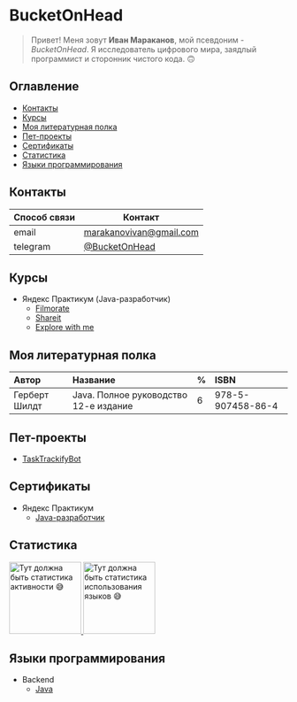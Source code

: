 # BucketOnHead

> Привет! Меня зовут **Иван Мараканов**, мой псевдоним - *BucketOnHead*.
> Я исследователь цифрового мира, заядлый программист и сторонник чистого кода.
> 🙃

## Оглавление

- [Контакты](#контакты)
- [Курсы](#курсы)
- [Моя литературная полка](#моя-литературная-полка)
- [Пет-проекты](#пет-проекты)
- [Сертификаты](#сертификаты)
- [Статистика](#статистика)
- [Языки программирования](#языки-программирования)

## Контакты

| Способ связи | Контакт                                    |
|--------------|--------------------------------------------|  
| email        | <marakanovivan@gmail.com>                  |
| telegram     | [@BucketOnHead](https://t.me/BucketOnHead) | 

## Курсы

- Яндекс Практикум (Java-разработчик)
    - [Filmorate](https://github.com/BucketOnHead/java-filmorate)
    - [Shareit](https://github.com/BucketOnHead/java-shareit)
    - [Explore with me](https://github.com/BucketOnHead/java-explore-with-me)

## Моя литературная полка

| Автор         | Название                              | % | ISBN              |
|:--------------|:--------------------------------------|---|:------------------|
| Герберт Шилдт | Java. Полное руководство 12-е издание | 6 | 978-5-907458-86-4 |

## Пет-проекты

- [TaskTrackifyBot](https://github.com/BucketOnHead/java-task-tracker-telegram-bot/tree/main)

## Сертификаты

- Яндекс Практикум
    - [Java-разработчик](.readme/certificates/yandex/java-developer.pdf)

## Статистика

<a href="https://github-readme-stats.vercel.app/api?username=BucketOnHead&show_icons=true&count_private=true"> 
  <img height='130' src="https://github-readme-stats.vercel.app/api?username=BucketOnHead&show_icons=true&count_private=true&hide=issues,contribs" alt="Тут должна быть статистика активности 😅"/>
</a>
<a href="https://github-readme-stats.vercel.app/api/top-langs/?username=BucketOnHead&layout=compact"> 
  <img height=130 src="https://github-readme-stats.vercel.app/api/top-langs/?username=BucketOnHead&layout=compact" alt="Тут должна быть статистика использования языков 😅"/> 
</a>

## Языки программирования

- Backend
    - [Java](https://github.com/BucketOnHead?tab=repositories&q=&type=&language=java&sort=)
